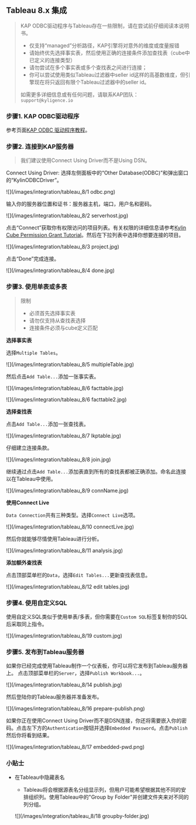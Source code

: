 ## Tableau 8.x 集成

> KAP ODBC驱动程序与Tableau存在一些限制，请在尝试前仔细阅读本说明书。
> * 仅支持“managed”分析路径，KAP引擎将对意外的维度或度量报错
> * 请始终优先选择事实表，然后使用正确的连接条件添加查找表（cube中已定义的连接类型）
> * 请勿尝试在多个事实表或多个查找表之间进行连接；
> * 你可以尝试使用类似Tableau过滤器中seller id这样的高基数维度，但引擎现在将只返回有限个Tableau过滤器中的seller id。
> 
> 如需更多详细信息或有任何问题，请联系KAP团队：`support@kyligence.io`

### 步骤1. KAP ODBC驱动程序
参考页面[KAP ODBC 驱动程序教程](../driver/odbc.cn.html)。

### 步骤2. 连接到KAP服务器
> 我们建议使用Connect Using Driver而不是Using DSN。

Connect Using Driver: 选择左侧面板中的“Other Database(ODBC)”和弹出窗口的“KylinODBCDriver”。

![](/images/integration/tableau_8/1 odbc.png)

输入你的服务器位置和证书：服务器主机，端口，用户名和密码。

![](/images/integration/tableau_8/2 serverhost.jpg)

点击“Connect”获取你有权限访问的项目列表。有关权限的详细信息请参考[Kylin Cube Permission Grant Tutorial](https://github.com/KylinOLAP/Kylin/wiki/Kylin-Cube-Permission-Grant-Tutorial)。然后在下拉列表中选择你想要连接的项目。

![](/images/integration/tableau_8/3 project.jpg)

点击“Done”完成连接。

![](/images/integration/tableau_8/4 done.jpg)

### 步骤3. 使用单表或多表
> 限制
>    * 必须首先选择事实表
>    * 请勿仅支持从查找表选择
>    * 连接条件必须与cube定义匹配

**选择事实表**

选择`Multiple Tables`。

![](/images/integration/tableau_8/5 multipleTable.jpg)

然后点击`Add Table...`添加一张事实表。

![](/images/integration/tableau_8/6 facttable.jpg)

![](/images/integration/tableau_8/6 facttable2.jpg)

**选择查找表**

点击`Add Table...`添加一张查找表。

![](/images/integration/tableau_8/7 lkptable.jpg)

仔细建立连接条款。

![](/images/integration/tableau_8/8 join.jpg)

继续通过点击`Add Table...`添加表直到所有的查找表都被正确添加。命名此连接以在Tableau中使用。

![](/images/integration/tableau_8/9 connName.jpg)

**使用Connect Live**

`Data Connection`共有三种类型。选择`Connect Live`选项。

![](/images/integration/tableau_8/10 connectLive.jpg)

然后你就能够尽情使用Tableau进行分析。

![](/images/integration/tableau_8/11 analysis.jpg)

**添加额外查找表**

点击顶部菜单栏的`Data`，选择`Edit Tables...`更新查找表信息。

![](/images/integration/tableau_8/12 edit tables.jpg)

### 步骤4. 使用自定义SQL
使用自定义SQL类似于使用单表/多表，但你需要在`Custom SQL`标签复制你的SQL后采取同上指令。

![](/images/integration/tableau_8/19 custom.jpg)

### 步骤5. 发布到Tableau服务器
如果你已经完成使用Tableau制作一个仪表板，你可以将它发布到Tableau服务器上。
点击顶部菜单栏的`Server`，选择`Publish Workbook...`。

![](/images/integration/tableau_8/14 publish.jpg)

然后登陆你的Tableau服务器并准备发布。

![](/images/integration/tableau_8/16 prepare-publish.png)

如果你正在使用Connect Using Driver而不是DSN连接，你还将需要嵌入你的密码。点击左下方的`Authentication`按钮并选择`Embedded Password`。点击`Publish`然后你将看到结果。

![](/images/integration/tableau_8/17 embedded-pwd.png)

### 小贴士
* 在Tableau中隐藏表名

    * Tableau将会根据源表名分组显示列，但用户可能希望根据其他不同的安排组织列。使用Tableau中的"Group by Folder"并创建文件夹来对不同的列分组。

     ![](/images/integration/tableau_8/18 groupby-folder.jpg)
